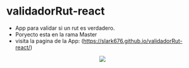 # validadorRut-react
- App para validar si un rut es verdadero.
- Poryecto esta en la rama Master
- visita la pagina de la App: (https://slark676.github.io/validadorRut-react/)

<p align="center" >
     <img src="https://github.com/Juan-Matias/CarreteCervecero/blob/1715ae11ab8559408ee5ce923793d675f1470784/Background.png](https://github.com/Slark676/validadorRut-react/blob/main/App%20Validador%20Rut.png" >
</p>

